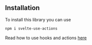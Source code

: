 ## Installation

To install this library you can use

```bash
npm i svelte-use-actions
```

Read how to use hooks and actions [here](/docs/use-intersection)